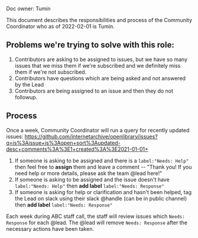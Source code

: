Doc owner: Tumin

This document describes the responsibilities and process of the Community Coordinator who as of 2022-02-01 is Tumin.

## Problems we're trying to solve with this role:
1. Contributors are asking to be assigned to issues, but we have so many issues that we miss them if we're subscribed and we definitely miss them if we're not subscribed.
2. Contributors have questions which are being asked and not answered by the Lead
3. Contributors are being assigned to an issue and then they do not followup.

## Process

Once a week, Community Coordinator will run a query for recently updated issues:
https://github.com/internetarchive/openlibrary/issues?q=is%3Aissue+is%3Aopen+sort%3Aupdated-desc+comments%3A%3E1+created%3A%3E2021-01-01+

1. If someone is asking to be assigned and there is a `label:"Needs: Help"` then feel free to **assign** them and leave a comment -- "Thank you! If you need help or more details, please ask the team @lead here!"
2. If someone is asking to be assigned and the issue doesn't have `label:"Needs: Help"` then **add label** `label:"Needs: Response"`
3. If someone is asking for help or clarification and hasn't been helped, tag the Lead on slack using their slack @handle (can be in public channel) then **add label** `label:"Needs: Response"`

Each week during ABC staff call, the staff will review issues which `Needs: Response` for each @lead. The @lead will remove `Needs: Response` after the necessary actions have been taken.